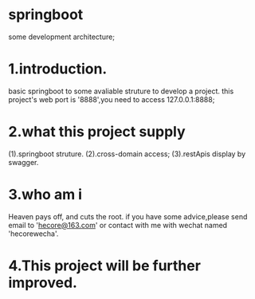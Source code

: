 # springboot 
some development architecture;
# 1.introduction.
basic springboot to some avaliable struture to develop a project.
this project's web port is '8888',you need to access 127.0.0.1:8888;
# 2.what this project supply
(1).springboot struture.
(2).cross-domain access;
(3).restApis display by swagger.
# 3.who am i
Heaven pays off, and cuts the root. 
if you have some advice,please send email to 'hecore@163.com' or contact with me with wechat named 'hecorewecha'.
# 4.This project will be further improved.
